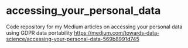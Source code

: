 # accessing_your_personal_data
Code repository for my Medium articles on accessing your personal data using GDPR data portability
https://medium.com/towards-data-science/accessing-your-personal-data-569b8991d745
